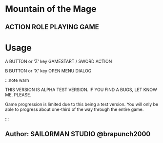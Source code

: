 # Mountain of the Mage
## ACTION ROLE PLAYING GAME

# Usage

A BUTTON or 'Z' key
  GAMESTART / SWORD ACTION

B BUTTON or 'X' key
  OPEN MENU DIALOG

:::note warn

THIS VERSION IS ALPHA TEST VERSION.
IF YOU FIND A BUGS, LET KNOW ME. PLEASE.

Game progression is limited due to this being a test version. You will only be able to progress about one-third of the way through the entire game.

:::

## Author: SAILORMAN STUDIO @brapunch2000
